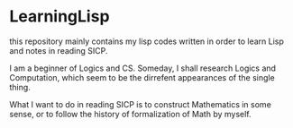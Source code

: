 # LearningLisp

this repository mainly contains my lisp codes written in order to learn Lisp 
and notes in reading SICP.

I am a beginner of Logics and CS.
Someday, I shall research Logics and Computation,
which seem to be the dirrefent appearances of the single thing.

What I want to do in reading SICP is to construct Mathematics in some sense,
or to follow the history of formalization of Math by myself.
